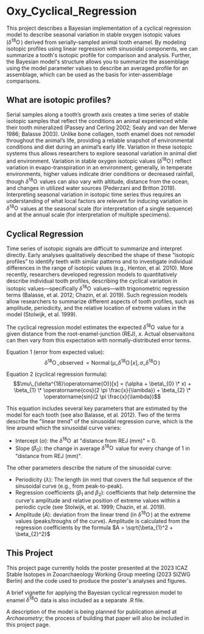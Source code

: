 # Oxy_Cyclical_Regression

This project describes a Bayesian implementation of a cyclical regression model to describe seasonal variation in stable oxygen isotopic values ($\delta^{18}\operatorname{O}$) derived from serially-sampled animal tooth enamel. By modeling isotopic profiles using linear regression with sinusoidal components, we can summarize a tooth's isotopic profile for comparison and analysis. Further, the Bayesian model's structure allows you to summarize the assemblage using the model parameter values to describe an averaged profile for an assemblage, which can be used as the basis for inter-assemblage comparisons.

## What are isotopic profiles?

Serial samples along a tooth’s growth axis creates a time series of stable isotopic samples that reflect the conditions an animal experienced while their tooth mineralized (Passey and Cerling 2002; Sealy and van der Merwe 1986; Balasse 2003). Unlike bone collagen, tooth enamel does not remodel throughout the animal’s life, providing a reliable snapshot of environmental conditions and diet during an animal’s early life. Variation in these isotopic systems thus allows researchers to explore seasonal variation in animal diet and environment. Variation in stable oxygen isotopic values ($\delta^{18}\operatorname{O}$) reflect variation in evapo-transpiration in an environment; generally, in temperate environments, higher values indicate drier conditions or decreased rainfall, though $\delta^{18}\operatorname{O}$ values can also vary with altitude, distance from the ocean, and changes in utilized water sources (Pederzani and Britton 2019). Interpreting seasonal variation in isotopic time series thus requires an understanding of what local factors are relevant for inducing variation in $\delta^{18}\operatorname{O}$ values at the seasonal scale (for interpretation of a single sequence) and at the annual scale (for interpretation of multiple specimens).

## Cyclical Regression

Time series of isotopic signals are difficult to summarize and interpret directly. Early analyses qualitatively described the shape of these “isotopic profiles” to identify teeth with similar patterns and to investigate individual differences in the range of isotopic values (e.g., Henton, et al. 2010). More recently, researchers developed regression models to quantitatively describe individual tooth profiles, describing the cyclical variation in isotopic values—specifically $\delta^{18}\operatorname{O}$ values—with trigonometric regression terms (Balasse, et al. 2012; Chazin, et al. 2019). Such regression models allow researchers to summarize different aspects of tooth profiles, such as amplitude, periodicity, and the relative location of extreme values in the model (Stolwijk, et al. 1999).

The cyclical regression model estimates the expected $\delta^{18}\operatorname{O}$ value for a given distance from the root-enamel-junction (REJ), $x$. Actual observaitons can then vary from this expectation with normally-distributed error terms.

Equation 1 (error from expected value):
$$\delta^{18}\operatorname{O}\_{\operatorname{observed}} = \operatorname{Normal}(\mu\_{\delta^{18}\operatorname{O}}[x], \sigma\_{\delta^{18}\operatorname{O}})$$

Equation 2 (cyclical regression formula):
$$\mu\_{\delta^{18}\operatorname{O}}[x] = (\alpha + \beta\_{0} \* x) + \beta_{1} \* \operatorname{cos}(2 \pi \frac{x}{\lambda}) + \beta_{2} \* \operatorname{sin}(2 \pi \frac{x}{\lambda})$$

This equation includes several key parameters that are estimated by the model for each tooth (see also Balasse, et al. 2012). Two of the terms describe the "linear trend" of the sinusoidal regression curve, which is the line around which the sinusoidal curve varies:
- Intercept ($\alpha$): the $\delta^{18}\operatorname{O}$ at "distance from REJ (mm)" = 0.
- Slope ($\beta_{0}$): the change in average $\delta^{18}\operatorname{O}$ value for every change of 1 in "distance from REJ (mm)".

The other parameters describe the nature of the sinusoidal curve:
- Periodicity ($\lambda$): The length (in mm) that covers the full sequence of the sinusoidal curve (e.g., from peak-to-peak).
- Regression coefficients ($\beta_{1}$ and $\beta_{2}$): coefficients that help determine the curve's amplitude and relative position of extreme values within a periodic cycle (see Stolwijk, et al. 1999; Chazin, et al. 2019).
- Amplitude ($A$): deviation from the linear trend (in $\delta^{18}\operatorname{O}$) at the extreme values (peaks/troughs of the curve). Amplitude is calculated from the regression coefficients by the formula $A = \sqrt{\beta_{1}^2 + \beta_{2}^2}$

## This Project

This project page currently holds the poster presented at the 2023 ICAZ Stable Isotopes in Zooarchaeology Working Group meeting (2023 SIZWG Berlin) and the code used to produce the poster's analyses and figures.

A brief vignette for applying the Bayesian cyclical regression model to enamel $\delta^{18}\operatorname{O}$ data is also included as a separate .R file.

A description of the model is being planned for publication aimed at _Archaeometry_; the process of building that paper will also be included in this project page.
